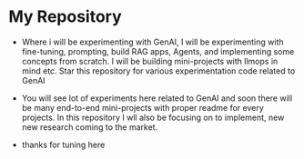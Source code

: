 # My Repository 

*  Where i will be experimenting with GenAI, I will be experimenting with fine-tuning, prompting, build RAG apps, Agents, and implementing some concepts from scratch. I will be building mini-projects with llmops in mind etc. Star this repository for various experimentation code related to GenAI

* You will see lot of experiments here related to GenAI and soon there will be many end-to-end mini-projects with proper readme for every projects. In this repository I wll also be focusing on to implement, new new research coming to the market.
*  thanks for tuning here
